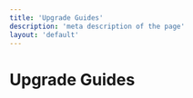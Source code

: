```yaml
---
title: 'Upgrade Guides'
description: 'meta description of the page'
layout: 'default'
---
```


# Upgrade Guides